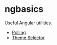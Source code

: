 # ngbasics

Useful Angular utilities.

- [Polling](./libs/polling/README.md)
- [Theme Selector](./libs/theme-selector/README.md)

